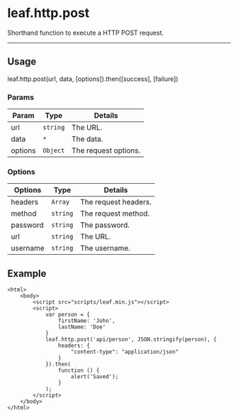 # leaf.http.post

Shorthand function to execute a HTTP POST request.

----------------------------------------------------------------------

## Usage

leaf.http.post(url, data, [options]).then([success], [failure])

### Params

| Param           | Type          | Details                          |
| --------------- | ------------- | -------------------------------- |
| url             | `string`      | The URL.                         |
| data            | `*`           | The data.                        |
| options         | `Object`      | The request options.             |

### Options

| Options         | Type          | Details                          |
| --------------- | ------------- | -------------------------------- |
| headers         | `Array`       | The request headers.             |
| method          | `string`      | The request method.              |
| password        | `string`      | The password.                    |
| url             | `string`      | The URL.                         |
| username        | `string`      | The username.                    |

## Example

    <html>
        <body>
            <script src="scripts/leaf.min.js"></script>
            <script>
            	var person = {
            		firstName: 'John',
            		lastName: 'Doe'
            	}
				leaf.http.post('api/person', JSON.stringify(person), {
					headers: {
						"content-type": "application/json"
					}
				}).then(
					function () {
						alert('Saved');
					}
				);
            </script>
        </body>
    </html>
